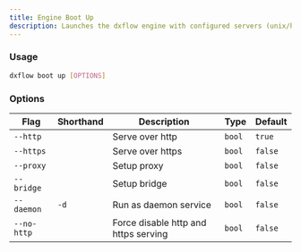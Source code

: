 ```yaml
---
title: Engine Boot Up 
description: Launches the dxflow engine with configured servers (unix/http/https)
---
```


### Usage

```bash [Terminal]
dxflow boot up [OPTIONS]
```

### Options

| Flag | Shorthand | Description | Type | Default |
|------|-----------|-------------|------|---------|
| `--http` |  | Serve over http | `bool` | `true` |
| `--https` |  | Serve over https | `bool` | `false` |
| `--proxy` |  | Setup proxy | `bool` | `false` |
| `--bridge` |  | Setup bridge | `bool` | `false` |
| `--daemon` | `-d` | Run as daemon service | `bool` | `false` |
| `--no-http` |  | Force disable http and https serving | `bool` | `false` |

